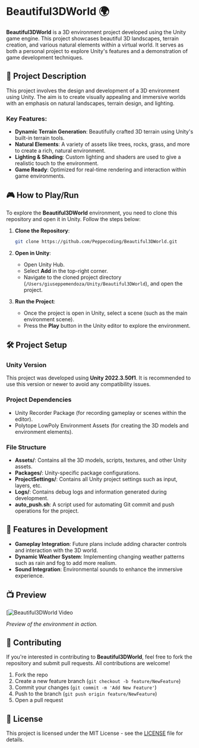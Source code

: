 
# Beautiful3DWorld 🌍

**Beautiful3DWorld** is a 3D environment project developed using the Unity game engine. This project showcases beautiful 3D landscapes, terrain creation, and various natural elements within a virtual world. It serves as both a personal project to explore Unity's features and a demonstration of game development techniques.

## 📜 Project Description

This project involves the design and development of a 3D environment using Unity. The aim is to create visually appealing and immersive worlds with an emphasis on natural landscapes, terrain design, and lighting.

### Key Features:
- **Dynamic Terrain Generation**: Beautifully crafted 3D terrain using Unity's built-in terrain tools.
- **Natural Elements**: A variety of assets like trees, rocks, grass, and more to create a rich, natural environment.
- **Lighting & Shading**: Custom lighting and shaders are used to give a realistic touch to the environment.
- **Game Ready**: Optimized for real-time rendering and interaction within game environments.
  
## 🎮 How to Play/Run

To explore the **Beautiful3DWorld** environment, you need to clone this repository and open it in Unity. Follow the steps below:

1. **Clone the Repository**:
   ```bash
   git clone https://github.com/Peppecoding/Beautiful3DWorld.git
   ```

2. **Open in Unity**:
   - Open Unity Hub.
   - Select **Add** in the top-right corner.
   - Navigate to the cloned project directory (`/Users/giuseppemendoza/Unity/Beautiful3DWorld`), and open the project.
   
3. **Run the Project**:
   - Once the project is open in Unity, select a scene (such as the main environment scene).
   - Press the **Play** button in the Unity editor to explore the environment.

## 🛠️ Project Setup

### Unity Version
This project was developed using **Unity 2022.3.50f1**. It is recommended to use this version or newer to avoid any compatibility issues.

### Project Dependencies
- Unity Recorder Package (for recording gameplay or scenes within the editor).
- Polytope LowPoly Environment Assets (for creating the 3D models and environment elements).

### File Structure
- **Assets/**: Contains all the 3D models, scripts, textures, and other Unity assets.
- **Packages/**: Unity-specific package configurations.
- **ProjectSettings/**: Contains all Unity project settings such as input, layers, etc.
- **Logs/**: Contains debug logs and information generated during development.
- **auto_push.sh**: A script used for automating Git commit and push operations for the project.

## 🌟 Features in Development
- **Gameplay Integration**: Future plans include adding character controls and interaction with the 3D world.
- **Dynamic Weather System**: Implementing changing weather patterns such as rain and fog to add more realism.
- **Sound Integration**: Environmental sounds to enhance the immersive experience.

## 📺 Preview

[![Beautiful3DWorld Video](https://www.youtube.com/watch?v=F1LTDdb1zmU)

*Preview of the environment in action.*

## 👥 Contributing

If you're interested in contributing to **Beautiful3DWorld**, feel free to fork the repository and submit pull requests. All contributions are welcome!

1. Fork the repo
2. Create a new feature branch (`git checkout -b feature/NewFeature`)
3. Commit your changes (`git commit -m 'Add New Feature'`)
4. Push to the branch (`git push origin feature/NewFeature`)
5. Open a pull request

## 📝 License

This project is licensed under the MIT License - see the [LICENSE](LICENSE) file for details.
